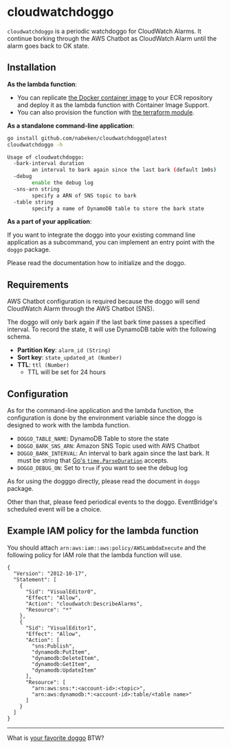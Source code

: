 # cloudwatchdoggo

`cloudwatchdoggo` is a periodic watchdoggo for CloudWatch Alarms. It continue borking through the AWS Chatbot as CloudWatch Alarm until the alarm goes back to OK state.

## Installation

**As the lambda function**:

- You can replicate [the Docker container image](https://github.com/nabeken/cloudwatchdoggo/pkgs/container/cloudwatchdoggo) to your ECR repository and deploy it as the lambda function with Container Image Support.
- You can also provision the function with [the terraform module](https://registry.terraform.io/modules/nabeken/cloudwatchdoggo/aws/latest).

**As a standalone command-line application**:

```sh
go install github.com/nabeken/cloudwatchdoggo@latest
cloudwatchdoggo -h

Usage of cloudwatchdoggo:
  -bark-interval duration
    	an interval to bark again since the last bark (default 1m0s)
  -debug
    	enable the debug log
  -sns-arn string
    	specify a ARN of SNS topic to bark
  -table string
    	specify a name of DynamoDB table to store the bark state
```

**As a part of your application**:

If you want to integrate the doggo into your existing command line application as a subcommand, you can implement an entry point with the `doggo` package.

Please read the documentation how to initialize and the doggo.

## Requirements

AWS Chatbot configuration is required because the doggo will send CloudWatch Alarm through the AWS Chatbot (SNS).

The doggo will only bark again if the last bark time passes a specified interval. To record the state, it will use DynamoDB table with the following schema.

- **Partition Key**: `alarm_id (String)`
- **Sort key**: `state_updated_at (Number)`
- **TTL**: `ttl (Number)`
  - TTL will be set for 24 hours

## Configuration

As for the command-line application and the lambda function, the configuration is done by the environment variable since the doggo is designed to work with the lambda function.

- `DOGGO_TABLE_NAME`: DynamoDB Table to store the state
- `DOGGO_BARK_SNS_ARN`: Amazon SNS Topic used with AWS Chatbot
- `DOGGO_BARK_INTERVAL`: An interval to bark again since the last bark. It must be string that [Go's `time.ParseDuration`](https://pkg.go.dev/time#ParseDuration) accepts.
- `DOGGO_DEBUG_ON`: Set to `true` if you want to see the debug log

As for using the dogggo directly, please read the document in `doggo` package.

Other than that, please feed periodical events to the doggo. EventBridge's scheduled event will be a choice.

## Example IAM policy for the lambda function

You should attach `arn:aws:iam::aws:policy/AWSLambdaExecute` and the following policy for IAM role that the lambda function will use.
```
{
  "Version": "2012-10-17",
  "Statement": [
    {
      "Sid": "VisualEditor0",
      "Effect": "Allow",
      "Action": "cloudwatch:DescribeAlarms",
      "Resource": "*"
    },
    {
      "Sid": "VisualEditor1",
      "Effect": "Allow",
      "Action": [
        "sns:Publish",
        "dynamodb:PutItem",
        "dynamodb:DeleteItem",
        "dynamodb:GetItem",
        "dynamodb:UpdateItem"
      ],
      "Resource": [
        "arn:aws:sns:*:<account-id>:<topic>",
        "arn:aws:dynamodb:*:<account-id>:table/<table name>"
      ]
    }
  ]
}
```

---

What is [your favorite doggo](https://www.youtube.com/watch?v=sowESlcktC8) BTW?
